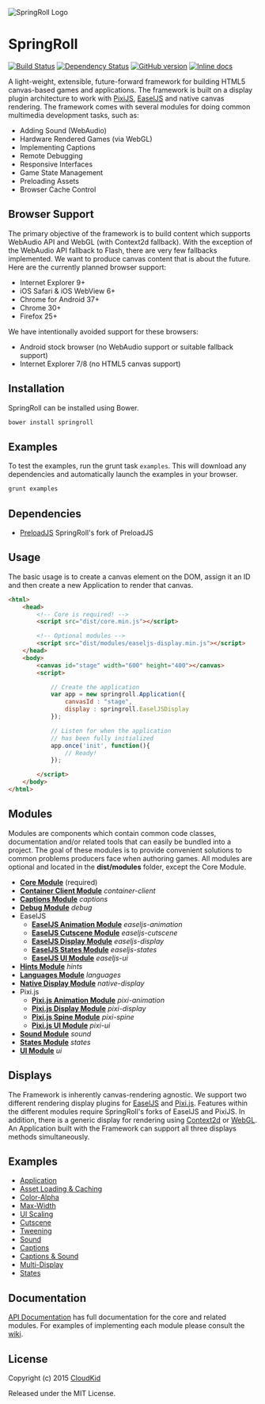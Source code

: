 ![SpringRoll Logo](http://springroll.io/assets/images/logo.png)

# SpringRoll

[![Build Status](https://travis-ci.org/SpringRoll/SpringRoll.svg?branch=master)](https://travis-ci.org/SpringRoll/SpringRoll) [![Dependency Status](https://david-dm.org/SpringRoll/SpringRoll.svg?style=flat)](https://david-dm.org/SpringRoll/SpringRoll) [![GitHub version](https://badge.fury.io/gh/SpringRoll%2FSpringRoll.svg)](https://github.com/SpringRoll/SpringRoll/releases/latest) [![Inline docs](http://inch-ci.org/github/springroll/springroll.svg?branch=master)](http://inch-ci.org/github/springroll/springroll)

A light-weight, extensible, future-forward framework for building HTML5 canvas-based games and applications. The framework is built on a display plugin architecture to work with [PixiJS](http://pixijs.org), [EaselJS](http://www.createjs.com/EaselJS) and native canvas rendering. The framework comes with several modules for doing common multimedia development tasks, such as:

* Adding Sound (WebAudio)
* Hardware Rendered Games (via WebGL)
* Implementing Captions
* Remote Debugging
* Responsive Interfaces
* Game State Management
* Preloading Assets
* Browser Cache Control

## Browser Support

The primary objective of the framework is to build content which supports WebAudio API and WebGL (with Context2d fallback). With the exception of the WebAudio API fallback to Flash, there are very few fallbacks implemented. We want to produce canvas content that is about the future. Here are the currently planned browser support:

* Internet Explorer 9+
* iOS Safari & iOS WebView 6+
* Chrome for Android 37+
* Chrome 30+
* Firefox 25+

We have intentionally avoided support for these browsers:
	
* Android stock browser (no WebAudio support or suitable fallback support)
* Internet Explorer 7/8 (no HTML5 canvas support)

## Installation

SpringRoll can be installed using Bower.

```bash
bower install springroll
```

## Examples

To test the examples, run the grunt task `examples`. This will download any dependencies and automatically launch the examples in your browser.

```bash
grunt examples
```

## Dependencies

* [PreloadJS](https://github.com/SpringRoll/PreloadJS) SpringRoll's fork of PreloadJS

## Usage

The basic usage is to create a canvas element on the DOM, assign it an ID and then create a new Application to render that canvas.

```html
<html>
	<head>
		<!-- Core is required! -->
		<script src="dist/core.min.js"></script>

		<!-- Optional modules -->
		<script src="dist/modules/easeljs-display.min.js"></script>
	</head>
	<body>
		<canvas id="stage" width="600" height="400"></canvas>
		<script>

			// Create the application
			var app = new springroll.Application({
				canvasId : "stage",
				display : springroll.EaselJSDisplay
			});

			// Listen for when the application
			// has been fully initialized
			app.once('init', function(){
				// Ready!
			});

		</script>
	</body>
</html>
```

## Modules

Modules are components which contain common code classes, documentation and/or related tools that can easily be bundled into a project. The goal of these modules is to provide convenient solutions to common problems producers face when authoring games. All modules are optional and located in the **dist/modules** folder, except the Core Module.

* **[Core Module](https://github.com/SpringRoll/SpringRoll/wiki/Core-Module)** (required)
* **[Container Client Module](https://github.com/SpringRoll/SpringRoll/wiki/Container-Client-Module)** _container-client_
* **[Captions Module](https://github.com/SpringRoll/SpringRoll/wiki/Captions-Module)** _captions_
* **[Debug Module](https://github.com/SpringRoll/SpringRoll/wiki/Debug-Module)** _debug_
* EaselJS
	* **[EaselJS Animation Module](https://github.com/SpringRoll/SpringRoll/wiki/EaselJS-Animation-Module)** _easeljs-animation_
	* **[EaselJS Cutscene Module](https://github.com/SpringRoll/SpringRoll/wiki/EaselJS-Cutscene-Module)** _easeljs-cutscene_
	* **[EaselJS Display Module](https://github.com/SpringRoll/SpringRoll/wiki/EaselJS-Display-Module)** _easeljs-display_
	* **[EaselJS States Module](https://github.com/SpringRoll/SpringRoll/wiki/EaselJS-States-Module)** _easeljs-states_
	* **[EaselJS UI Module](https://github.com/SpringRoll/SpringRoll/wiki/EaselJS-UI-Module)** _easeljs-ui_
* **[Hints Module](https://github.com/SpringRoll/SpringRoll/wiki/Hints-Module)** _hints_
* **[Languages Module](https://github.com/SpringRoll/SpringRoll/wiki/Languages-Module)** _languages_
* **[Native Display Module](https://github.com/SpringRoll/SpringRoll/wiki/Native-Display-Module)** _native-display_
* Pixi.js
	* **[Pixi.js Animation Module](https://github.com/SpringRoll/SpringRoll/wiki/Pixi.js-Animation-Module)** _pixi-animation_
	* **[Pixi.js Display Module](https://github.com/SpringRoll/SpringRoll/wiki/Pixi.js-Display-Module)** _pixi-display_
	* **[Pixi.js Spine Module](https://github.com/SpringRoll/SpringRoll/wiki/Pixi.js-Spine-Module)** _pixi-spine_
	* **[Pixi.js UI Module](https://github.com/SpringRoll/SpringRoll/wiki/Pixi.js-UI-Module)**  _pixi-ui_
* **[Sound Module](https://github.com/SpringRoll/SpringRoll/wiki/Sound-Module)** _sound_
* **[States Module](https://github.com/SpringRoll/SpringRoll/wiki/States-Module)** _states_
* **[UI Module](https://github.com/SpringRoll/SpringRoll/wiki/UI-Module)** _ui_

## Displays

The Framework is inherently canvas-rendering agnostic. We support two different rendering display plugins for [EaselJS](http://www.createjs.com/EaselJS) and [Pixi.js](http://www.pixijs.com/). Features within the different modules require SpringRoll's forks of EaselJS and PixiJS. In addition, there is a generic display for rendering using [Context2d](http://www.w3.org/TR/2014/CR-2dcontext-20140821/) or [WebGL](http://get.webgl.org/). An Application built with the Framework can support all three displays methods simultaneously.

## Examples

* [Application](http://springroll.io/SpringRoll/examples/basic.html)
* [Asset Loading &amp; Caching](http://springroll.io/SpringRoll/examples/asset-caching.html)
* [Color-Alpha](http://springroll.io/SpringRoll/examples/color-alpha.html)
* [Max-Width](http://springroll.io/SpringRoll/examples/max-width.html)
* [UI Scaling](http://springroll.io/SpringRoll/examples/ui.html)
* [Cutscene](http://springroll.io/SpringRoll/examples/cutscene.html)
* [Tweening](http://springroll.io/SpringRoll/examples/tween.html)
* [Sound](http://springroll.io/SpringRoll/examples/sound.html)
* [Captions](http://springroll.io/SpringRoll/examples/captions.html)
* [Captions &amp; Sound](http://springroll.io/SpringRoll/examples/captions-sound.html)
* [Multi-Display](http://springroll.io/SpringRoll/examples/multiple-displays.html)
* [States](http://springroll.io/SpringRoll/examples/states.html)

## Documentation

[API Documentation](http://springroll.io/SpringRoll/docs/) has full documentation for the core and related modules. For examples of implementing each module please consult the [wiki](https://github.com/SpringRoll/SpringRoll/wiki).

## License

Copyright (c) 2015 [CloudKid](http://github.com/cloudkidstudio)

Released under the MIT License.
